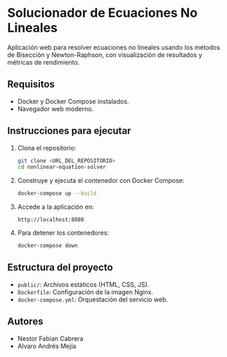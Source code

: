# Solucionador de Ecuaciones No Lineales

Aplicación web para resolver ecuaciones no lineales usando los métodos de Bisección y Newton-Raphson, con visualización de resultados y métricas de rendimiento.

## Requisitos
- Docker y Docker Compose instalados.
- Navegador web moderno.

## Instrucciones para ejecutar

1. Clona el repositorio:
   ```bash
   git clone <URL_DEL_REPOSITORIO>
   cd nonlinear-equation-solver
   ```

2. Construye y ejecuta el contenedor con Docker Compose:
   ```bash
   docker-compose up --build
   ```

3. Accede a la aplicación en:
   ```
   http://localhost:8080
   ```

4. Para detener los contenedores:
   ```bash
   docker-compose down
   ```

## Estructura del proyecto
- `public/`: Archivos estáticos (HTML, CSS, JS).
- `Dockerfile`: Configuración de la imagen Nginx.
- `docker-compose.yml`: Orquestación del servicio web.

## Autores
- Nestor Fabian Cabrera
- Alvaro Andrés Mejía
